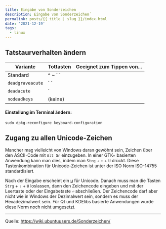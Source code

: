 ```yaml
---
title: Eingabe von Sonderzeichen
description: Eingabe von Sonderzeichen´
permalink: posts/{{ title | slug }}/index.html
date: '2021-12-19'
tags:
  - linux
---
```


## Tatstaurverhalten ändern

| Variante        | Tottasten| Geeignet zum Tippen von... |
|-----------------|----------|----------------------------|
| Standard        | ^ ~ \` ´ |                            |
| `deadgraveacute`| \` ´     |                            |
| `deadacute`     | ´        |                            |
| `nodeadkeys`    | (keine)  |                            |


#### Einstellung im Terminal ändern:

    sudo dpkg-reconfigure keyboard-configuration 


## Zugang zu allen Unicode-Zeichen

Mancher mag vielleicht von Windows daran gewöhnt sein, Zeichen über den ASCII-Code mit `Alt Gr` einzugeben. In einer GTK+ basierten Anwendung kann man dies, indem man `Strg` + `⇧` + `U` drückt. Diese Tastenkombination für Unicode-Zeichen ist unter der ISO Norm ISO-14755 standardisiert.

Nach der Eingabe erscheint ein <u>u</u> für Unicode. Danach muss man die Tasten `Strg` + `⇧` + `U` loslassen, dann den Zeichencode eingeben und mit der Leertaste oder der Eingabetaste `⏎` abschließen. Der Zeichencode darf aber nicht wie in Windows der Dezimalwert sein, sondern es muss der Hexadezimalwert sein. Für Qt und KDElibs basierte Anwendungen wurde diese Norm noch nicht umgesetzt.

---

Quelle: <https://wiki.ubuntuusers.de/Sonderzeichen/>

